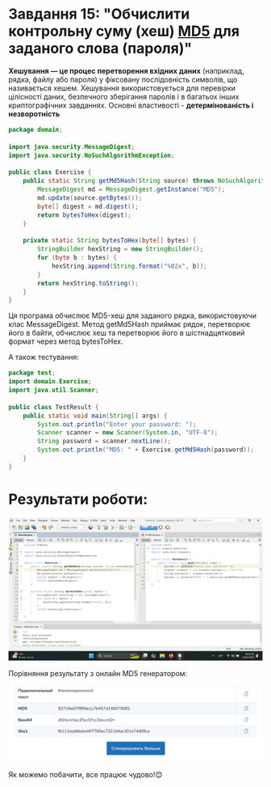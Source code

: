 # Завдання 15: "Обчислити контрольну суму (хеш) [MD5](https://uk.wikipedia.org/wiki/MD5) для заданого слова (пароля)"
**Хешування — це процес перетворення вхідних даних** (наприклад, рядка, файлу або пароля) у фіксовану послідовність символів, що називається хешем. Хешування використовується для перевірки цілісності даних, безпечного зберігання паролів і в багатьох інших криптографічних завданнях.
Основні властивості - **детермінованість і незворотність**

``` java
package domain;

import java.security.MessageDigest;
import java.security.NoSuchAlgorithmException;

public class Exercise {
    public static String getMd5Hash(String source) throws NoSuchAlgorithmException{
        MessageDigest md = MessageDigest.getInstance("MD5");
        md.update(source.getBytes());
        byte[] digest = md.digest();
        return bytesToHex(digest);
    }

    private static String bytesToHex(byte[] bytes) {
        StringBuilder hexString = new StringBuilder();
        for (byte b : bytes) {
            hexString.append(String.format("%02x", b));
        }
        return hexString.toString();
    }
}
```
Ця програма обчислює MD5-хеш для заданого рядка, використовуючи клас MessageDigest. Метод getMd5Hash приймає рядок, перетворює його в байти, обчислює хеш та перетворює його в шістнадцятковий формат через метод bytesToHex. 
<br>

А також тестування:
``` java
package test;
import domain.Exercise;
import java.util.Scanner;

public class TestResult {
    public static void main(String[] args) {
        System.out.println("Enter your password: ");
        Scanner scanner = new Scanner(System.in, "UTF-8");
        String password = scanner.nextLine();
        System.out.println("MD5: " + Exercise.getMd5Hash(password));
    }
}
```

# Результати роботи:
![](https://github.com/ppc-ntu-khpi/methods-Adey4k/blob/master/images/result.jpg "Скрішот результатів")

Порівняння результату з онлайн MD5 генератором:
![](https://github.com/ppc-ntu-khpi/methods-Adey4k/blob/master/images/comparison.jpg "Онлайн генератор")

Як можемо побачити, все працює чудово!😊
